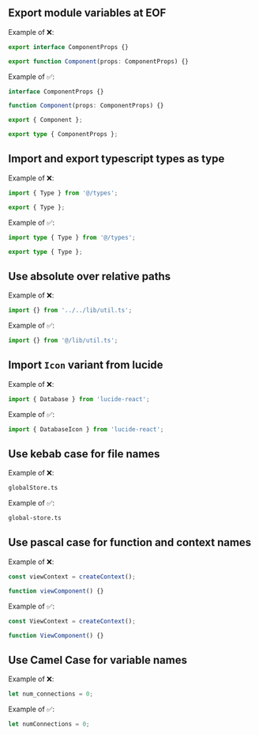 ## Export module variables at EOF

Example of ❌:

```typescript
export interface ComponentProps {}

export function Component(props: ComponentProps) {}
```

Example of ✅:

```typescript
interface ComponentProps {}

function Component(props: ComponentProps) {}

export { Component };

export type { ComponentProps };
```

## Import and export typescript types as type

Example of ❌:

```typescript
import { Type } from '@/types';

export { Type };
```

Example of ✅:

```typescript
import type { Type } from '@/types';

export type { Type };
```

## Use absolute over relative paths

Example of ❌:

```typescript
import {} from '../../lib/util.ts';
```

Example of ✅:

```typescript
import {} from '@/lib/util.ts';
```

## Import `Icon` variant from lucide

Example of ❌:

```typescript
import { Database } from 'lucide-react';
```

Example of ✅:

```typescript
import { DatabaseIcon } from 'lucide-react';
```

## Use kebab case for file names

Example of ❌:

```bash
globalStore.ts
```

Example of ✅:

```bash
global-store.ts
```

## Use pascal case for function and context names

Example of ❌:

```typescript
const viewContext = createContext();

function viewComponent() {}
```

Example of ✅:

```typescript
const ViewContext = createContext();

function ViewComponent() {}
```

## Use Camel Case for variable names

Example of ❌:

```typescript
let num_connections = 0;
```

Example of ✅:

```typescript
let numConnections = 0;
```
